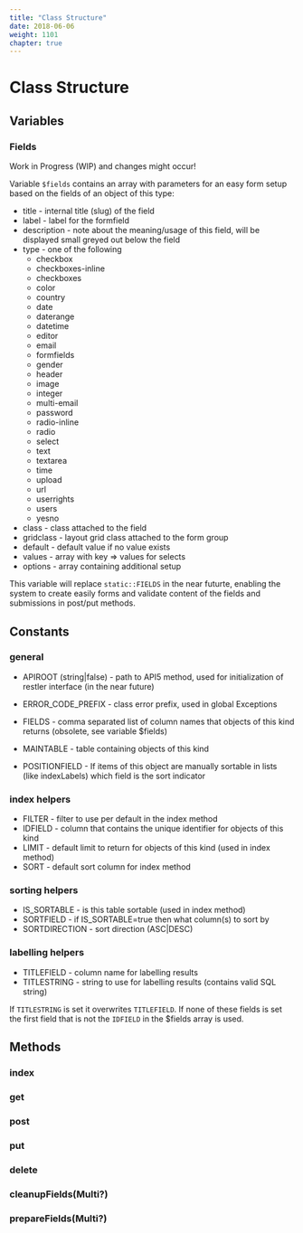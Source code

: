 ```yaml
---
title: "Class Structure"
date: 2018-06-06
weight: 1101
chapter: true
---
```


# Class Structure

## Variables

### Fields

Work in Progress (WIP) and changes might occur!

Variable `$fields` contains an array with parameters for an easy form setup based on the fields of an object of this type:

- title - internal title (slug) of the field
- label - label for the formfield
- description - note about the meaning/usage of this field, will be displayed small greyed out below the field
- type - one of the following
	+ checkbox
	+ checkboxes-inline
	+ checkboxes
	+ color
	+ country
	+ date
	+ daterange
	+ datetime
	+ editor
	+ email
	+ formfields
	+ gender
	+ header
	+ image
	+ integer
	+ multi-email
	+ password
	+ radio-inline
	+ radio
	+ select
	+ text
	+ textarea
	+ time
	+ upload
	+ url
	+ userrights
	+ users
	+ yesno
- class - class attached to the field
- gridclass - layout grid class attached to the form group
- default - default value if no value exists
- values - array with key => values for selects
- options - array containing additional setup

This variable will replace `static::FIELDS` in the near futurte, enabling the system to create easily forms and validate content of the fields and submissions in post/put methods.

## Constants

### general 

- APIROOT (string|false) - path to API5 method, used for initialization of restler interface (in the near future)
- ERROR_CODE_PREFIX - class error prefix, used in global Exceptions
- FIELDS - comma separated list of column names that objects of this kind returns (obsolete, see variable $fields)
- MAINTABLE - table containing objects of this kind

- POSITIONFIELD - If items of this object are manually sortable in lists (like indexLabels) which field is the sort indicator

### index helpers

- FILTER - filter to use per default in the index method
- IDFIELD - column that contains the unique identifier for objects of this kind
- LIMIT - default limit to return for objects of this kind (used in index method)
- SORT - default sort column for index method

### sorting helpers 

- IS_SORTABLE - is this table sortable (used in index method)
- SORTFIELD - if IS_SORTABLE=true then what column(s) to sort by
- SORTDIRECTION - sort direction (ASC|DESC)

### labelling helpers

- TITLEFIELD - column name for labelling results
- TITLESTRING - string to use for labelling results (contains valid SQL string)

If `TITLESTRING` is set it overwrites `TITLEFIELD`. If none of these fields is set the first field that is not the `IDFIELD` in the $fields array is used.

## Methods

### index
### get
### post
### put
### delete
### cleanupFields(Multi?)
### prepareFields(Multi?)
